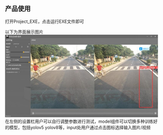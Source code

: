 ## 产品使用
打开Project_EXE，点击运行EXE文件即可

以下为界面展示图片![img](show2.jpg)
在左侧的设置栏用户可以自行调整参数进行测试，model组件可以切换多种训练好的模型，包括yolov5
yolov8等，input处用户通过点击图标选择输入图片/视频
